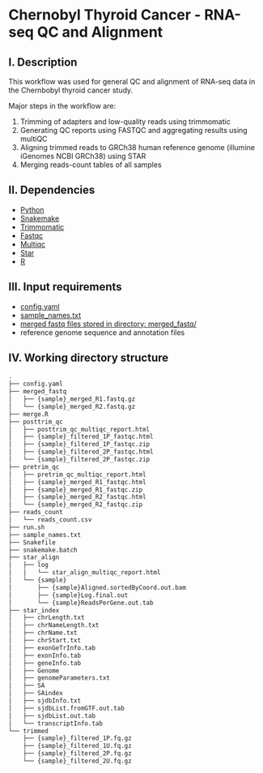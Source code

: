 # Chernobyl Thyroid Cancer - RNA-seq QC and Alignment
## I. Description
This workflow was used for general QC and alignment of RNA-seq data in the Chernbobyl thyroid cancer study.

Major steps in the workflow are:
1) Trimming of adapters and low-quality reads using trimmomatic
2) Generating QC reports using FASTQC and aggregating results using multiQC
3) Aligning trimmed reads to GRCh38 human reference genome (illumine iGenomes NCBI GRCh38) using STAR
4) Merging reads-count tables of all samples
## II. Dependencies
* [Python](https://www.python.org)
* [Snakemake](https://snakemake.readthedocs.io/en/stable/)
* [Trimmomatic](http://www.usadellab.org/cms/?page=trimmomatic)
* [Fastqc](https://www.bioinformatics.babraham.ac.uk/projects/fastqc/)
* [Multiqc](https://multiqc.info)
* [Star](https://github.com/alexdobin/STAR)
* [R](https://www.r-project.org)
## III. Input requirements
* [config.yaml](https://github.com/NCI-CGR/ChernobylThyroidCancer-RNAseq/blob/main/config.yaml)
* [sample_names.txt](https://github.com/NCI-CGR/ChernobylThyroidCancer-RNAseq/blob/main/sample_names.txt)
* [merged fastq files stored in directory: merged_fastq/](https://github.com/NCI-CGR/ChernobylThyroidCancer-RNAseq/tree/main/merged_fastq)
* reference genome sequence and annotation files
## IV. Working directory structure
```bash
.
├── config.yaml
├── merged_fastq
│   ├── {sample}_merged_R1.fastq.gz
│   └── {sample}_merged_R2.fastq.gz
├── merge.R
├── posttrim_qc
│   ├── posttrim_qc_multiqc_report.html
│   ├── {sample}_filtered_1P_fastqc.html
│   ├── {sample}_filtered_1P_fastqc.zip
│   ├── {sample}_filtered_2P_fastqc.html
│   └── {sample}_filtered_2P_fastqc.zip
├── pretrim_qc
│   ├── pretrim_qc_multiqc_report.html
│   ├── {sample}_merged_R1_fastqc.html
│   ├── {sample}_merged_R1_fastqc.zip
│   ├── {sample}_merged_R2_fastqc.html
│   └── {sample}_merged_R2_fastqc.zip
├── reads_count
│   └── reads_count.csv
├── run.sh
├── sample_names.txt
├── Snakefile
├── snakemake.batch
├── star_align
│   ├── log
│   │   └── star_align_multiqc_report.html
│   └── {sample}
│       ├── {sample}Aligned.sortedByCoord.out.bam
│       ├── {sample}Log.final.out
│       └── {sample}ReadsPerGene.out.tab
├── star_index
│   ├── chrLength.txt
│   ├── chrNameLength.txt 
│   ├── chrName.txt 
│   ├── chrStart.txt 
│   ├── exonGeTrInfo.tab 
│   ├── exonInfo.tab 
│   ├── geneInfo.tab 
│   ├── Genome 
│   ├── genomeParameters.txt 
│   ├── SA 
│   ├── SAindex 
│   ├── sjdbInfo.txt 
│   ├── sjdbList.fromGTF.out.tab 
│   ├── sjdbList.out.tab 
│   └── transcriptInfo.tab 
└── trimmed
    ├── {sample}_filtered_1P.fq.gz
    ├── {sample}_filtered_1U.fq.gz
    ├── {sample}_filtered_2P.fq.gz
    └── {sample}_filtered_2U.fq.gz
```
